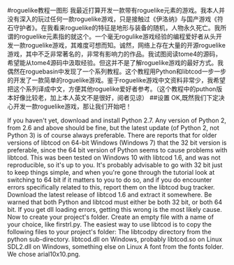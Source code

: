 #roguelike教程一图形
我最近打算开发一款带有roguelike元素的游戏。我本人并没有深入的玩过任何一款roguelike游戏，只是接触过《伊洛纳》与国产游戏《符石守护者》。在我看来roguelike的特征是地形与装备的随机，人物永久死亡。我所谓的roguelike元素指的就这个。一个毫无rogulike游戏经验的编程爱好者从头开发一款roguelike游戏，其难度可想而知。诚然，网络上存在大量的开源roguelike游戏，其中不乏非常著名的，非常有影响力的作品。我试图阅读tome4的源码，希望能从tome4源码中汲取经验。但这并不是了解roguelike游戏的最好方式。我偶然在roguebasin中发现了一个系列教程。这个教程用Python和libtcod一步一步的开发了一款简单的roguelike游戏。鉴于roguelike游戏中文资料非常少，我希望把这个系列译成中文，方便其他roguelike爱好者参考。（这个教程中的puthon版本好像比较老，加上本人英文不是很好，阅者见谅）
##设置
OK,既然我们下定决心开发一款roguelike游戏，那让我们开始吧！

If you haven't yet, download and install Python 2.7. Any version of Python 2, from 2.6 and above should be fine, but the latest update (of Python 2, not Python 3) is of course always preferable. There are reports that for older versions of libtcod on 64-bit Windows (Windows 7) that the 32 bit version is preferable, since the 64 bit version of Python seems to cause problems with libtcod. This was been tested on Windows 10 with libtcod 1.6, and was not reproducible, so it's up to you. It's probably advisable to go with 32 bit just to keep things simple, and when you're gone through the tutorial look at switching to 64 bit if it matters to you to do so, and if you do encounter errors specifically related to this, report them on the libtcod bug tracker.
Download the latest release of libtcod 1.6 and extract it somewhere. Be warned that both Python and libtcod must either be both 32 bit, or both 64 bit. If you get dll loading errors, getting this wrong is the most likely cause.
Now to create your project's folder. Create an empty file with a name of your choice, like firstrl.py. The easiest way to use libtcod is to copy the following files to your project's folder:
The libtcodpy directory from the python sub-directory.
libtcod.dll on Windows, probably libtcod.so on Linux
SDL2.dll on Windows, something else on Linux
A font from the fonts folder. We chose arial10x10.png.



